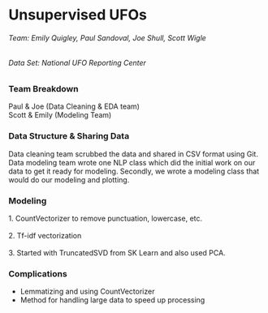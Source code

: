 <h1> Unsupervised UFOs </h1>

<h6>Team: Emily Quigley, Paul Sandoval, Joe Shull, Scott Wigle </h6>

<h6> Data Set: National UFO Reporting Center </h6>

<h3> Team Breakdown </h3>
Paul & Joe (Data Cleaning & EDA team)
<br>
Scott & Emily (Modeling Team)

<h3> Data Structure & Sharing Data</h3>
Data cleaning team scrubbed the data and shared in CSV format using Git.
Data modeling team wrote one NLP class which did the initial work on our data to get it ready for modeling. Secondly, we wrote a modeling class that would do our modeling and plotting.
<br>


<h3> Modeling </h3>
1. CountVectorizer to remove punctuation, lowercase, etc.
<br>
<br>
2. Tf-idf vectorization
<br>
<br>
3. Started with TruncatedSVD from SK Learn and also used PCA.


### Complications
* Lemmatizing and using CountVectorizer
* Method for handling large data to speed up processing
